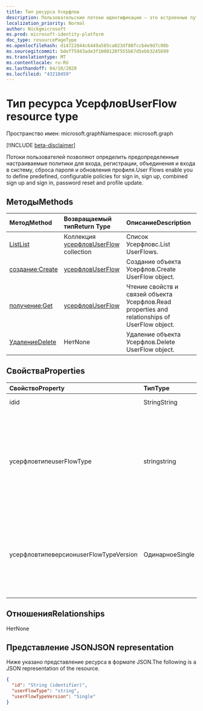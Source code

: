```yaml
---
title: Тип ресурса Усерфлов
description: Пользовательские потоки идентификации — это встроенные пути проверки подлинности
localization_priority: Normal
author: Nickgmicrosoft
ms.prod: microsoft-identity-platform
doc_type: resourcePageType
ms.openlocfilehash: d14722844c6449a585ca023df80fccb4e9d7c90b
ms.sourcegitcommit: bdef75943ade3f1080120f555b67d5ebb3245699
ms.translationtype: MT
ms.contentlocale: ru-RU
ms.lasthandoff: 04/10/2020
ms.locfileid: "43218459"
---
```

# <a name="userflow-resource-type"></a><span data-ttu-id="7a6bd-103">Тип ресурса Усерфлов</span><span class="sxs-lookup"><span data-stu-id="7a6bd-103">UserFlow resource type</span></span>

<span data-ttu-id="7a6bd-104">Пространство имен: microsoft.graph</span><span class="sxs-lookup"><span data-stu-id="7a6bd-104">Namespace: microsoft.graph</span></span>

[!INCLUDE [beta-disclaimer](../../includes/beta-disclaimer.md)]

<span data-ttu-id="7a6bd-105">Потоки пользователей позволяют определить предопределенные настраиваемые политики для входа, регистрации, объединения и входа в систему, сброса пароля и обновления профиля.</span><span class="sxs-lookup"><span data-stu-id="7a6bd-105">User Flows enable you to define predefined, configurable policies for sign in, sign up, combined sign up and sign in, password reset and profile update.</span></span>

## <a name="methods"></a><span data-ttu-id="7a6bd-106">Методы</span><span class="sxs-lookup"><span data-stu-id="7a6bd-106">Methods</span></span>

| <span data-ttu-id="7a6bd-107">Метод</span><span class="sxs-lookup"><span data-stu-id="7a6bd-107">Method</span></span>       | <span data-ttu-id="7a6bd-108">Возвращаемый тип</span><span class="sxs-lookup"><span data-stu-id="7a6bd-108">Return Type</span></span> | <span data-ttu-id="7a6bd-109">Описание</span><span class="sxs-lookup"><span data-stu-id="7a6bd-109">Description</span></span> |
|:-------------|:------------|:------------|
| [<span data-ttu-id="7a6bd-110">List</span><span class="sxs-lookup"><span data-stu-id="7a6bd-110">List</span></span>](../api/identityuserflow-list.md) | <span data-ttu-id="7a6bd-111">Коллекция [усерфлов](identityuserflow.md)</span><span class="sxs-lookup"><span data-stu-id="7a6bd-111">[UserFlow](identityuserflow.md) collection</span></span> | <span data-ttu-id="7a6bd-112">Список Усерфловс.</span><span class="sxs-lookup"><span data-stu-id="7a6bd-112">List UserFlows.</span></span> |
| <span data-ttu-id="7a6bd-113">[создание](../api/identityuserflow-post-userflows.md);</span><span class="sxs-lookup"><span data-stu-id="7a6bd-113">[Create](../api/identityuserflow-post-userflows.md)</span></span> | [<span data-ttu-id="7a6bd-114">усерфлов</span><span class="sxs-lookup"><span data-stu-id="7a6bd-114">UserFlow</span></span>](identityuserflow.md) | <span data-ttu-id="7a6bd-115">Создание объекта Усерфлов.</span><span class="sxs-lookup"><span data-stu-id="7a6bd-115">Create UserFlow object.</span></span> |
| <span data-ttu-id="7a6bd-116">[получение](../api/identityuserflow-get.md);</span><span class="sxs-lookup"><span data-stu-id="7a6bd-116">[Get](../api/identityuserflow-get.md)</span></span> | [<span data-ttu-id="7a6bd-117">усерфлов</span><span class="sxs-lookup"><span data-stu-id="7a6bd-117">UserFlow</span></span>](identityuserflow.md) | <span data-ttu-id="7a6bd-118">Чтение свойств и связей объекта Усерфлов.</span><span class="sxs-lookup"><span data-stu-id="7a6bd-118">Read properties and relationships of UserFlow object.</span></span> |
| [<span data-ttu-id="7a6bd-119">Удаление</span><span class="sxs-lookup"><span data-stu-id="7a6bd-119">Delete</span></span>](../api/identityuserflow-delete.md) | <span data-ttu-id="7a6bd-120">Нет</span><span class="sxs-lookup"><span data-stu-id="7a6bd-120">None</span></span> | <span data-ttu-id="7a6bd-121">Удаление объекта Усерфлов.</span><span class="sxs-lookup"><span data-stu-id="7a6bd-121">Delete UserFlow object.</span></span> |

## <a name="properties"></a><span data-ttu-id="7a6bd-122">Свойства</span><span class="sxs-lookup"><span data-stu-id="7a6bd-122">Properties</span></span>

| <span data-ttu-id="7a6bd-123">Свойство</span><span class="sxs-lookup"><span data-stu-id="7a6bd-123">Property</span></span>     | <span data-ttu-id="7a6bd-124">Тип</span><span class="sxs-lookup"><span data-stu-id="7a6bd-124">Type</span></span>        | <span data-ttu-id="7a6bd-125">Описание</span><span class="sxs-lookup"><span data-stu-id="7a6bd-125">Description</span></span> |
|:-------------|:------------|:------------|
|<span data-ttu-id="7a6bd-126">id</span><span class="sxs-lookup"><span data-stu-id="7a6bd-126">id</span></span>|<span data-ttu-id="7a6bd-127">String</span><span class="sxs-lookup"><span data-stu-id="7a6bd-127">String</span></span>| <span data-ttu-id="7a6bd-128">Только для чтения.</span><span class="sxs-lookup"><span data-stu-id="7a6bd-128">Read-only.</span></span>|
|<span data-ttu-id="7a6bd-129">усерфловтипе</span><span class="sxs-lookup"><span data-stu-id="7a6bd-129">userFlowType</span></span>|<span data-ttu-id="7a6bd-130">string</span><span class="sxs-lookup"><span data-stu-id="7a6bd-130">string</span></span>| <span data-ttu-id="7a6bd-131">Возможные значения: `signUp`, `signIn`, `signUpOrSignIn`, `passwordReset`, `profileUpdate`, `resourceOwner`, `unknownFutureValue`.</span><span class="sxs-lookup"><span data-stu-id="7a6bd-131">Possible values are: `signUp`, `signIn`, `signUpOrSignIn`, `passwordReset`, `profileUpdate`, `resourceOwner`, `unknownFutureValue`.</span></span>|
|<span data-ttu-id="7a6bd-132">усерфловтипеверсион</span><span class="sxs-lookup"><span data-stu-id="7a6bd-132">userFlowTypeVersion</span></span>|<span data-ttu-id="7a6bd-133">Одинарное</span><span class="sxs-lookup"><span data-stu-id="7a6bd-133">Single</span></span>| <span data-ttu-id="7a6bd-134">Это версия пользовательского типа.</span><span class="sxs-lookup"><span data-stu-id="7a6bd-134">This is the version of the user flow type.</span></span> <span data-ttu-id="7a6bd-135">Каждый тип пользовательского типа может иметь различные варианты, например 1, 1,1 или 2.</span><span class="sxs-lookup"><span data-stu-id="7a6bd-135">Each user flow type can have different possible versions such as 1, 1.1 or 2.</span></span>  |

## <a name="relationships"></a><span data-ttu-id="7a6bd-136">Отношения</span><span class="sxs-lookup"><span data-stu-id="7a6bd-136">Relationships</span></span>

<span data-ttu-id="7a6bd-137">Нет</span><span class="sxs-lookup"><span data-stu-id="7a6bd-137">None</span></span>

## <a name="json-representation"></a><span data-ttu-id="7a6bd-138">Представление JSON</span><span class="sxs-lookup"><span data-stu-id="7a6bd-138">JSON representation</span></span>

<span data-ttu-id="7a6bd-139">Ниже указано представление ресурса в формате JSON.</span><span class="sxs-lookup"><span data-stu-id="7a6bd-139">The following is a JSON representation of the resource.</span></span>

<!-- {
  "blockType": "resource",
  "optionalProperties": [

  ],
  "@odata.type": "microsoft.graph.UserFlow",
  "baseType": "",
  "keyProperty": "id"
}-->

```json
{
  "id": "String (identifier)",
  "userFlowType": "string",
  "userFlowTypeVersion": "Single"
}
```

<!-- uuid: 16cd6b66-4b1a-43a1-adaf-3a886856ed98
2019-02-04 14:57:30 UTC -->
<!-- {
  "type": "#page.annotation",
  "description": "UserFlow resource",
  "keywords": "",
  "section": "documentation",
  "tocPath": ""
}-->
